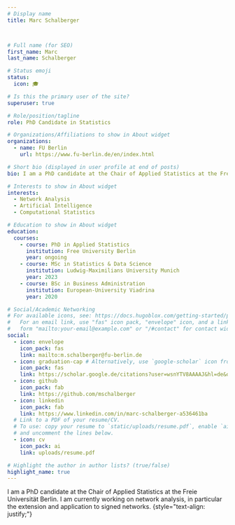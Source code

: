 ```yaml
---
# Display name
title: Marc Schalberger



# Full name (for SEO)
first_name: Marc
last_name: Schalberger

# Status emoji
status:
  icon: 🎓

# Is this the primary user of the site?
superuser: true

# Role/position/tagline
role: PhD Candidate in Statistics

# Organizations/Affiliations to show in About widget
organizations:
  - name: FU Berlin
    url: https://www.fu-berlin.de/en/index.html

# Short bio (displayed in user profile at end of posts)
bio: I am a PhD candidate at the Chair of Applied Statistics at the Freie Universität Berlin. I am currently working on network analysis, in particular the extension and application to signed networks.

# Interests to show in About widget
interests:
  - Network Analysis
  - Artificial Intelligence
  - Computational Statistics

# Education to show in About widget
education:
  courses:
    - course: PhD in Applied Statistics
      institution: Free University Berlin
      year: ongoing
    - course: MSc in Statistics & Data Science
      institution: Ludwig-Maximilians University Munich
      year: 2023
    - course: BSc in Business Administration
      institution: European-University Viadrina
      year: 2020

# Social/Academic Networking
# For available icons, see: https://docs.hugoblox.com/getting-started/page-builder/#icons
#   For an email link, use "fas" icon pack, "envelope" icon, and a link in the
#   form "mailto:your-email@example.com" or "/#contact" for contact widget.
social:
  - icon: envelope
    icon_pack: fas
    link: mailto:m.schalberger@fu-berlin.de
  - icon: graduation-cap # Alternatively, use `google-scholar` icon from `ai` icon pack
    icon_pack: fas
    link: https://scholar.google.de/citations?user=wsnYTV8AAAAJ&hl=de&oi=ao
  - icon: github
    icon_pack: fab
    link: https://github.com/mschalberger
  - icon: linkedin
    icon_pack: fab
    link: https://www.linkedin.com/in/marc-schalberger-a536461ba
  # Link to a PDF of your resume/CV.
  # To use: copy your resume to `static/uploads/resume.pdf`, enable `ai` icons in `params.yaml`,
  # and uncomment the lines below.
  - icon: cv
    icon_pack: ai
    link: uploads/resume.pdf

# Highlight the author in author lists? (true/false)
highlight_name: true
---
```


I am a PhD candidate at the Chair of Applied Statistics at the Freie Universität Berlin. I am currently working on network analysis, in particular the extension and application to signed networks.
{style="text-align: justify;"}
